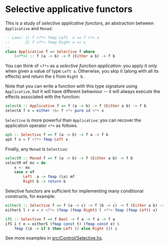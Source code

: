 # Selective applicative functors

This is a study of *selective applicative functors*, an abstraction between `Applicative` and `Monad`: 

```haskell
-- Laws: 1) f <?*> fmap Left  x == f <*> x
--       2) f <?*> fmap Right x == x
--
class Applicative f => Selective f where
    (<?*>) :: f (a -> b) -> f (Either a b) -> f b
```

You can think of `<?*>` as a *selective function application*: you apply it only when given a value of
type `Left a`. Otherwise, you skip it (along with all its effects) and return the `b` from `Right b`.

Note that you can write a function with this type signature using `Applicative`, but it will have
different behaviour -- it will always execute the effects associated with the function:

```haskell
selectA :: Applicative f => f (a -> b) -> f (Either a b) -> f b
selectA f x = either <$> f <*> pure id <*> x
```

`Selective` is more powerful than `Applicative`: you can recover the application operator `<*>` as follows.

```haskell
apS :: Selective f => f (a -> b) -> f a -> f b
apS f x = f <?*> fmap Left x
```

Finally, any `Monad` is `Selective`: 

```haskell
selectM :: Monad f => f (a -> b) -> f (Either a b) -> f b
selectM mf mx = do
    x <- mx
    case x of
        Left  a -> fmap ($a) mf
        Right b -> return b
```

Selective functors are sufficient for implementing many conditional constructs, for example:

```haskell
eitherS :: Selective f => f (a -> c) -> f (b -> c) -> f (Either a b) -> f c
eitherS l r x = r <?*> (fmap (fmap Right) l <?*> fmap (fmap Left) x)

ifS :: Selective f => f Bool -> f a -> f a -> f a
ifS i t e = eitherS (fmap const t) (fmap const e) $
    fmap (\b -> if b then Left () else Right ()) i
```

See more examples in [src/Control/Selective.hs](src/Control/Selective.hs).
